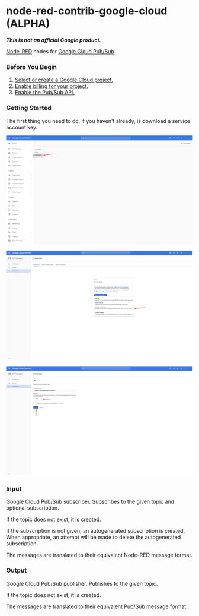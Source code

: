 node-red-contrib-google-cloud **(ALPHA)**
=====================================

**_This is not an official Google product._**

[Node-RED](http://nodered.org) nodes for [Google Cloud Pub/Sub](https://cloud.google.com/pubsub/docs/).

### Before You Begin

1. [Select or create a Google Cloud project.](https://console.cloud.google.com/project)
2. [Enable billing for your project.](https://support.google.com/cloud/answer/6293499#enable-billing)
3. [Enable the Pub/Sub API.](https://console.cloud.google.com/flows/enableapi?apiid=pubsub)

### Getting Started

The first thing you need to do, if you haven't already, is download a service account key.

![Credentials](docs/1.png)

![Create Credentials](docs/2.png)

![Create JSON Credentials](docs/3.png)

### Input

Google Cloud Pub/Sub subscriber. Subscribes to the given topic and optional subscription.

If the topic does not exist, it is created.

If the subscription is not given, an autogenerated subscription is created. When appropriate, an attempt will be made to delete the autogenerated subscription.

The messages are translated to their equivalent Node-RED message format.

### Output

Google Cloud Pub/Sub publisher. Publishes to the given topic.

If the topic does not exist, it is created.

The messages are translated to their equivalent Pub/Sub message format.
